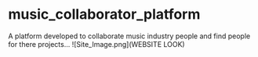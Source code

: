 # music_collaborator_platform
A platform developed to collaborate music industry people and find people for there projects...
![Site_Image.png](WEBSITE LOOK)
